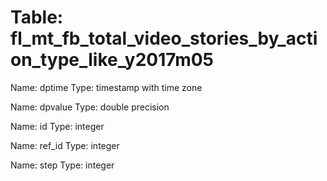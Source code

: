 Table: fl_mt_fb_total_video_stories_by_action_type_like_y2017m05
================================================================

Name: dptime
Type: timestamp with time zone

Name: dpvalue
Type: double precision

Name: id
Type: integer

Name: ref_id
Type: integer

Name: step
Type: integer

